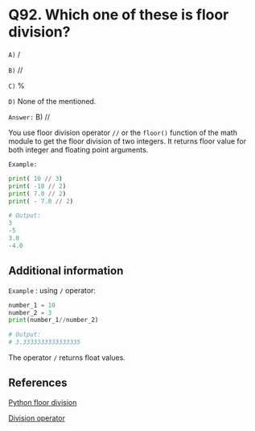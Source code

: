 # Q92. Which one of these is floor division?

`A)` /

`B)` //

`C)` %

`D)` None of the mentioned.

`Answer:` B) //

You use floor division operator `//` or the `floor()` function of the math module to get the floor division of two integers. It returns floor value for both integer and floating point arguments.

`Example:`

```python
print( 10 // 3)
print( -10 // 2)
print( 7.0 // 2)
print( - 7.0 // 2)

# Output:
3
-5
3.0
-4.0
```

## Additional information

`Example` : using `/` operator:

```python
number_1 = 10
number_2 = 3
print(number_1//number_2)

# Output: 
# 3.3333333333333335
```

The operator `/` returns float values.

## References

[Python floor division](https://www.pythontutorial.net/advanced-python/python-floor-division/)

[Division operator](https://www.geeksforgeeks.org/division-operator-in-python/)
